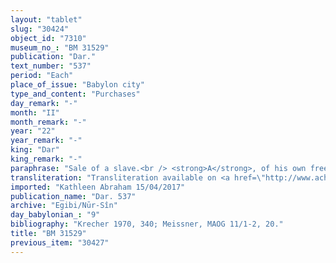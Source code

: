 ```yaml
---
layout: "tablet"
slug: "30424"
object_id: "7310"
museum_no_: "BM 31529"
publication: "Dar."
text_number: "537"
period: "Each"
place_of_issue: "Babylon city"
type_and_content: "Purchases"
day_remark: "-"
month: "II"
month_remark: "-"
year: "22"
year_remark: "-"
king: "Dar"
king_remark: "-"
paraphrase: "Sale of a slave.<br /> <strong>A</strong>, of his own free will, sells his slave <strong>C</strong>, who is leprous (<em>garbānu</em>) and has the names of his previous owners <strong><sup>f</sup>D<sub>1</sub></strong> and <strong><sup>f</sup>D<sub>2</sub></strong> written (<em>&scaron;aṭāru</em>) on his hand, to <strong>B</strong> for its hariṣ-price amounting to 53 shekels of medium quality silver, of which 1/8 is alloy. The seller acknowledges that he has received (<em>eṭēru</em>) the silver of the purchase price for his slave from <strong>B</strong>. Should a claimant arise with regard to <strong>C</strong>, then <strong>A</strong> will free <strong>C </strong>from claims (<em>murruqu</em>) and hand him over to <strong>B</strong>. Names of 6 witnesses and the scribe.<br /> &nbsp;<br /> <strong>A</strong> = Mu&scaron;ēzib-Marduk/Marduk-&scaron;umu-uṣur//Rab-ban&ecirc;; <strong>B</strong> = Marduk-nāṣir-apli/Itti-Marduk-balāṭu//Egibi; <strong>C</strong> = Arad-Madānu; <strong><sup>f</sup>D<sub>1</sub></strong> = <sup>f</sup>Takiltu; <strong><sup>f</sup>D<sub>2</sub></strong> = <sup>f</sup>Bēletu"
transliteration: "Transliteration available on <a href=\"http://www.achemenet.com/fr/item/?/sources-textuelles/textes-par-regions/babylonie/babylone/1664137\" target=\"_blank\">Achemenet</a>"
imported: "Kathleen Abraham 15/04/2017"
publication_name: "Dar. 537"
archive: "Egibi/Nūr-Sîn"
day_babylonian_: "9"
bibliography: "Krecher 1970, 340; Meissner, MAOG 11/1-2, 20."
title: "BM 31529"
previous_item: "30427"
---
```

